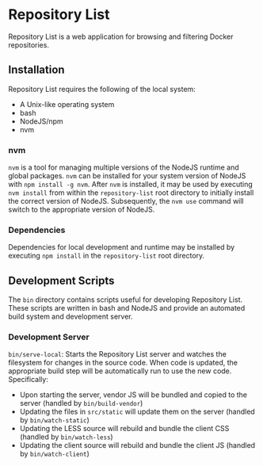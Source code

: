 Repository List
===============

Repository List is a web application for browsing and filtering Docker
repositories.

Installation
------------

Repository List requires the following of the local system:

- A Unix-like operating system
- bash
- NodeJS/npm
- nvm

### nvm

`nvm` is a tool for managing multiple versions of the NodeJS runtime and global
packages. `nvm` can be installed for your system version of NodeJS with `npm
install -g nvm`. After `nvm` is installed, it may be used by executing `nvm
install` from within the `repository-list` root directory to initially install
the correct version of NodeJS. Subsequently, the `nvm use` command will switch
to the appropriate version of NodeJS.

### Dependencies

Dependencies for local development and runtime may be installed by executing
`npm install` in the `repository-list` root directory.

Development Scripts
-------------------

The `bin` directory contains scripts useful for developing Repository List.
These scripts are written in bash and NodeJS and provide an automated build
system and development server.

### Development Server

`bin/serve-local`: Starts the Repository List server and watches the filesystem
for changes in the source code. When code is updated, the appropriate build
step will be automatically run to use the new code. Specifically:

- Upon starting the server, vendor JS will be bundled and copied to the server
  (handled by `bin/build-vendor`)
- Updating the files in `src/static` will update them on the server (handled by
  `bin/watch-static`)
- Updating the LESS source will rebuild and bundle the client CSS
  (handled by `bin/watch-less`)
- Updating the client source will rebuild and bundle the client JS
  (handled by `bin/watch-client`)
